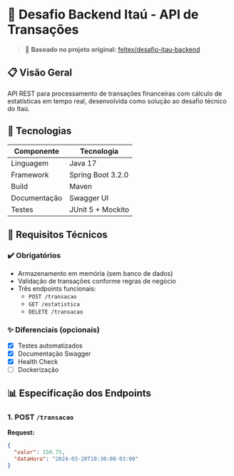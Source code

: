 # 🏦 Desafio Backend Itaú - API de Transações

> 🔗 **Baseado no projeto original:** [feltex/desafio-itau-backend](https://github.com/feltex/desafio-itau-backend)

## 📋 Visão Geral
API REST para processamento de transações financeiras com cálculo de estatísticas em tempo real, desenvolvida como solução ao desafio técnico do Itaú.

## 🚀 Tecnologias
| Componente       | Tecnologia                 |
|------------------|----------------------------|
| Linguagem        | Java 17                    |
| Framework        | Spring Boot 3.2.0          |
| Build            | Maven                      |
| Documentação     | Swagger UI                 |
| Testes           | JUnit 5 + Mockito          |

## 🔧 Requisitos Técnicos
### ✔️ Obrigatórios
- Armazenamento em memória (sem banco de dados)
- Validação de transações conforme regras de negócio
- Três endpoints funcionais:
  - `POST /transacao`
  - `GET /estatistica` 
  - `DELETE /transacao`

### ✨ Diferenciais (opcionais)
- [X] Testes automatizados
- [X] Documentação Swagger
- [X] Health Check
- [ ] Dockerização

## 📊 Especificação dos Endpoints

### 1. POST `/transacao`
**Request:**
```json
{
  "valor": 150.75,
  "dataHora": "2024-03-20T10:30:00-03:00"
}
